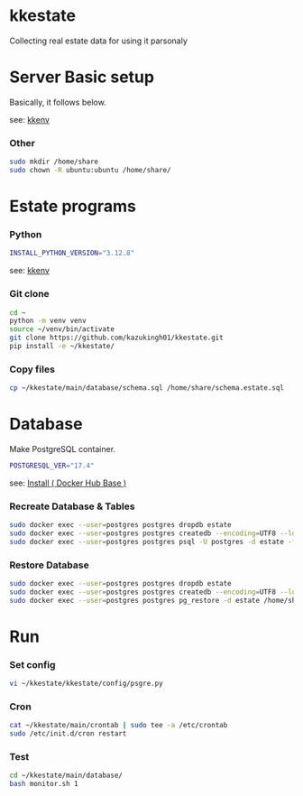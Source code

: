 # kkestate

Collecting real estate data for using it parsonaly

# Server Basic setup

Basically, it follows below.

see: [kkenv](https://github.com/kazukingh01/kkenv/blob/3f30366d3d3eb34f16e04999266fd767172e3e6e/ubuntu/README.md#server-basic-setup)

### Other

```bash
sudo mkdir /home/share
sudo chown -R ubuntu:ubuntu /home/share/
```

# Estate programs

### Python

```bash
INSTALL_PYTHON_VERSION="3.12.8"
```

see: [kkenv](https://github.com/kazukingh01/kkenv/blob/3f30366d3d3eb34f16e04999266fd767172e3e6e/ubuntu/README.md#python)

### Git clone

```bash
cd ~
python -m venv venv
source ~/venv/bin/activate
git clone https://github.com/kazukingh01/kkestate.git
pip install -e ~/kkestate/
```

### Copy files

```bash
cp ~/kkestate/main/database/schema.sql /home/share/schema.estate.sql
```

# Database

Make PostgreSQL container.

```bash
POSTGRESQL_VER="17.4"
```

see: [Install ( Docker Hub Base )](https://github.com/kazukingh01/kkpsgre/tree/893ec74a50904a891323e58876e06dfec3491ea2?tab=readme-ov-file#install--docker-hub-base-)


### Recreate Database & Tables

```bash
sudo docker exec --user=postgres postgres dropdb estate
sudo docker exec --user=postgres postgres createdb --encoding=UTF8 --locale=ja_JP.utf8 --template=template0 estate
sudo docker exec --user=postgres postgres psql -U postgres -d estate -f /home/share/schema.estate.sql 
```

### Restore Database

```bash
sudo docker exec --user=postgres postgres dropdb estate
sudo docker exec --user=postgres postgres createdb --encoding=UTF8 --locale=ja_JP.utf8 --template=template0 estate
sudo docker exec --user=postgres postgres pg_restore -d estate /home/share/db_YYYYMMDD.dump
```

# Run

### Set config

```bash
vi ~/kkestate/kkestate/config/psgre.py
```

### Cron

```bash
cat ~/kkestate/main/crontab | sudo tee -a /etc/crontab
sudo /etc/init.d/cron restart
```

### Test

```bash
cd ~/kkestate/main/database/
bash monitor.sh 1
```